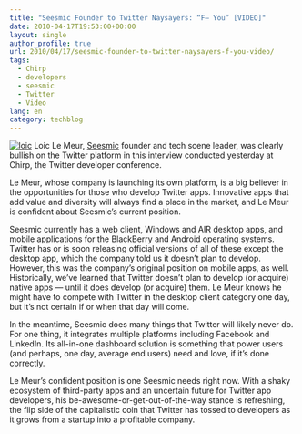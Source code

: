 ```yaml
---
title: "Seesmic Founder to Twitter Naysayers: “F— You” [VIDEO]"
date: 2010-04-17T19:53:00+00:00
layout: single
author_profile: true
url: 2010/04/17/seesmic-founder-to-twitter-naysayers-f-you-video/
tags:
  - Chirp
  - developers
  - seesmic
  - Twitter
  - Video
lang: en
category: techblog
---
```

[![loic](http://lh4.ggpht.com/_vaUVXcmC3OI/S8oKkgtXdFI/AAAAAAAACAE/adZuNwcrlNE/loic_thumb1.jpg?imgmax=800 "loic")](http://lh3.ggpht.com/_vaUVXcmC3OI/S8oKhSbDnCI/AAAAAAAACAA/tbWxPlwJYNc/s1600-h/loic3.jpg) Loic Le Meur, [Seesmic](http://seesmic.com/) founder and tech scene leader, was clearly bullish on the Twitter platform in this interview conducted yesterday at Chirp, the Twitter developer conference. 

Le Meur, whose company is launching its own platform, is a big believer in the opportunities for those who develop Twitter apps. Innovative apps that add value and diversity will always find a place in the market, and Le Meur is confident about Seesmic’s current position. 

Seesmic currently has a web client, Windows and AIR desktop apps, and mobile applications for the BlackBerry and Android operating systems. Twitter has or is soon releasing official versions of all of these except the desktop app, which the company told us it doesn’t plan to develop. However, this was the company’s original position on mobile apps, as well. Historically, we’ve learned that Twitter doesn’t plan to develop (or acquire) native apps — until it does develop (or acquire) them. Le Meur knows he might have to compete with Twitter in the desktop client category one day, but it’s not certain if or when that day will come. 

In the meantime, Seesmic does many things that Twitter will likely never do. For one thing, it integrates multiple platforms including Facebook and LinkedIn. Its all-in-one dashboard solution is something that power users (and perhaps, one day, average end users) need and love, if it’s done correctly. 

Le Meur’s confident position is one Seesmic needs right now. With a shaky ecosystem of third-party apps and an uncertain future for Twitter app developers, his be-awesome-or-get-out-of-the-way stance is refreshing, the flip side of the capitalistic coin that Twitter has tossed to developers as it grows from a startup into a profitable company. </p>